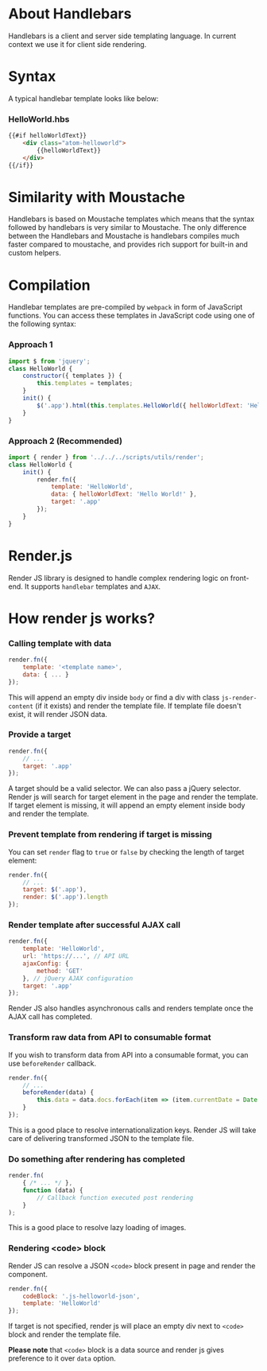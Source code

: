 # About Handlebars

Handlebars is a client and server side templating language. In current context we use it for client side rendering.

# Syntax

A typical handlebar template looks like below:

### HelloWorld.hbs

```html
{{#if helloWorldText}}
    <div class="atom-helloworld">
        {{helloWorldText}}
    </div>
{{/if}}
```

# Similarity with Moustache

Handlebars is based on Moustache templates which means that the syntax followed by handlebars is very similar to Moustache. The only difference between the Handlebars and Moustache is handlebars compiles much faster compared to moustache, and provides rich support for built-in and custom helpers.

# Compilation

Handlebar templates are pre-compiled by ``webpack`` in form of JavaScript functions. You can access these templates in JavaScript code using one of the following syntax:

### Approach 1
```js
import $ from 'jquery';
class HelloWorld {
    constructor({ templates }) {
        this.templates = templates;
    }
    init() {
        $('.app').html(this.templates.HelloWorld({ helloWorldText: 'Hello World!' }));
    }
}
```

### Approach 2 (Recommended)
```js
import { render } from '../../../scripts/utils/render';
class HelloWorld {
    init() {
        render.fn({
            template: 'HelloWorld',
            data: { helloWorldText: 'Hello World!' },
            target: '.app'
        });
    }
}
```

# Render.js

Render JS library is designed to handle complex rendering logic on front-end. It supports ``handlebar`` templates and ``AJAX``.

# How render js works?

### Calling template with data

```js
render.fn({
    template: '<template name>',
    data: { ... }
});
```

This will append an empty div inside ``body`` or find a div with class ``js-render-content`` (if it exists) and render the template file. If template file doesn't exist, it will render JSON data.

### Provide a target

```js
render.fn({
    // ...
    target: '.app'
});
```

A target should be a valid selector. We can also pass a jQuery selector. Render js will search for target element in the page and render the template. If target element is missing, it will append an empty element inside body and render the template.

### Prevent template from rendering if target is missing

You can set ``render`` flag to ``true`` or ``false`` by checking the length of target element:

```js
render.fn({
    // ...
    target: $('.app'),
    render: $('.app').length
});
```

### Render template after successful AJAX call

```js
render.fn({
    template: 'HelloWorld',
    url: 'https://...', // API URL
    ajaxConfig: {
        method: 'GET'
    }, // jQuery AJAX configuration
    target: '.app'
});
```

Render JS also handles asynchronous calls and renders template once the AJAX call has completed.

### Transform raw data from API to consumable format

If you wish to transform data from API into a consumable format, you can use ``beforeRender`` callback.

```js
render.fn({
    // ...
    beforeRender(data) {
        this.data = data.docs.forEach(item => (item.currentDate = Date.now()));
    }
});
```

This is a good place to resolve internationalization keys. Render JS will take care of delivering transformed JSON to the template file.

### Do something after rendering has completed

```js
render.fn(
    { /* ... */ },
    function (data) {
        // Callback function executed post rendering
    }
);
```

This is a good place to resolve lazy loading of images.

### Rendering &lt;code&gt; block

Render JS can resolve a JSON ``<code>`` block present in page and render the component.

```js
render.fn({
    codeBlock: '.js-helloworld-json',
    template: 'HelloWorld'
});
```

If target is not specified, render js will place an empty div next to ``<code>`` block and render the template file.

<b>Please note</b> that ``<code>`` block is a data source and render js gives preference to it over ``data`` option.
